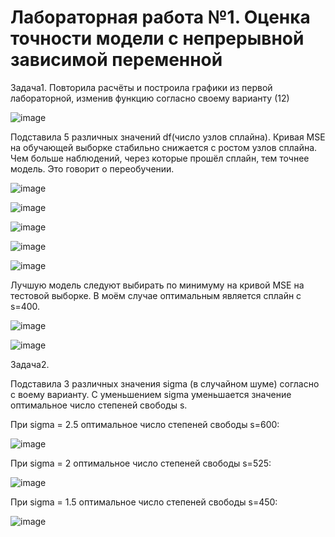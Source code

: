 # Лабораторная работа №1. Оценка точности модели с непрерывной зависимой переменной

Задача1. Повторила расчёты и построила графики из первой лабораторной, изменив функцию согласно своему варианту (12)

![image](https://user-images.githubusercontent.com/93768556/193822005-b331735b-2b2b-4736-8264-acd05f274766.png)
 
 Подставила 5 различных значений df(число узлов сплайна). Кривая MSE на обучающей выборке стабильно снижается с ростом узлов сплайна. Чем больше наблюдений, через которые прошёл сплайн, тем точнее модель. Это говорит о переобучении. 

![image](https://user-images.githubusercontent.com/93768556/193822743-131c3e8a-b7bc-4f59-a96a-8597f76cbb41.png)

![image](https://user-images.githubusercontent.com/93768556/193822773-0f092cc3-2d86-48bf-8b1c-2b56363884cc.png)

![image](https://user-images.githubusercontent.com/93768556/193822851-e835516b-df4d-4b1b-810c-8d6c63fc0791.png)

![image](https://user-images.githubusercontent.com/93768556/193822878-8fb4d8e3-f82e-4975-92b8-ae78d776390d.png)

![image](https://user-images.githubusercontent.com/93768556/193823049-05482f22-0b2e-4ad4-a9ad-a7d47222c7ca.png)

Лучшую модель следуют выбирать по минимуму на кривой MSE на тестовой выборке. В моём случае оптимальным является сплайн с s=400.

![image](https://user-images.githubusercontent.com/93768556/193823115-ad5f436e-8ae4-425a-b12e-f223c917efe5.png)

![image](https://user-images.githubusercontent.com/93768556/193823302-8d8a4521-54b3-40c4-9284-08bf3080ff67.png)

Задача2.

Подставила 3 различных значения sigma (в случайном шуме) согласно с воему варианту. С уменьшением sigma уменьшается значение оптимальное число степеней свободы s.

При sigma = 2.5 оптимальное число степеней свободы s=600:

![image](https://user-images.githubusercontent.com/93768556/193826929-1ed61d5c-ad60-44ea-80f4-a9ada1942006.png)

При sigma = 2 оптимальное число степеней свободы s=525:

![image](https://user-images.githubusercontent.com/93768556/193827193-92ec1cbc-f464-4fe4-b3c5-20b2541e2034.png)

При sigma = 1.5 оптимальное число степеней свободы s=450:

![image](https://user-images.githubusercontent.com/93768556/193827316-73bd6011-5c06-454e-95f9-5f6259155dd7.png)

